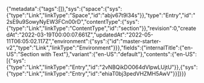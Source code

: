 {"metadata":{"tags":[]},"sys":{"space":{"sys":{"type":"Link","linkType":"Space","id":"abjv67t9l34s"}},"type":"Entry","id":"2sE9u9SowyNyEW3FCn00rD","contentType":{"sys":{"type":"Link","linkType":"ContentType","id":"section"}},"revision":0,"createdAt":"2022-03-19T00:00:07.661Z","updatedAt":"2022-05-11T06:05:02.117Z","environment":{"sys":{"id":"master-starter-v2","type":"Link","linkType":"Environment"}}},"fields":{"internalTitle":{"en-US":"Section with Text"},"variant":{"en-US":"default"},"contents":{"en-US":[{"sys":{"type":"Link","linkType":"Entry","id":"2vNBQikDO064dVlpwLUjtU"}},{"sys":{"type":"Link","linkType":"Entry","id":"ehiaT0bj3pedVHZMH5AwV"}}]}}}